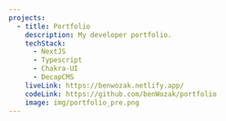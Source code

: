```yaml
---
projects:
  - title: Portfolio
    description: My developer portfolio.
    techStack:
      - NextJS
      - Typescript
      - Chakra-UI
      - DecapCMS
    liveLink: https://benwozak.netlify.app/
    codeLink: https://github.com/benWozak/portfolio
    image: img/portfolio_pre.png
---
```

